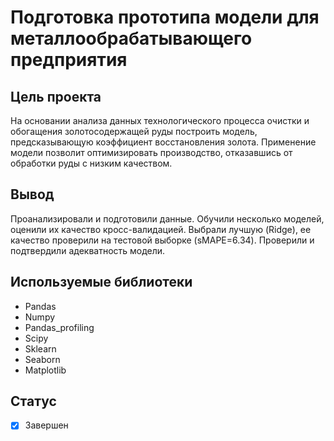 # Подготовка прототипа модели для металлообрабатывающего предприятия

## Цель проекта
На основании анализа данных технологического процесса очистки и обогащения золотосодержащей руды построить модель, предсказывающую коэффициент восстановления золота. Применение модели позволит оптимизировать производство, отказавшись от обработки руды с низким качеством.

## Вывод
Проанализировали и подготовили данные. Обучили несколько моделей, оценили их качество кросс-валидацией. Выбрали лучшую (Ridge), ее качество проверили на тестовой выборке (sMAPE=6.34). Проверили и подтвердили адекватность модели.

## Используемые библиотеки
- Pandas 
- Numpy 
- Pandas_profiling 
- Scipy 
- Sklearn 
- Seaborn 
- Matplotlib

## Статус
- [x] Завершен
